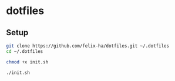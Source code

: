 # dotfiles

## Setup 

```zsh
git clone https://github.com/felix-ha/dotfiles.git ~/.dotfiles
cd ~/.dotfiles
```

```zsh
chmod +x init.sh
```

```zsh
./init.sh
```
